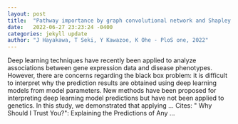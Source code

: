 ```yaml
---
layout: post
title:  "Pathway importance by graph convolutional network and Shapley additive explanations in gene expression phenotype of diffuse large B-cell lymphoma"
date:   2022-06-27 23:23:24 -0400
categories: jekyll update
author: "J Hayakawa, T Seki, Y Kawazoe, K Ohe - PloS one, 2022"
---
```

Deep learning techniques have recently been applied to analyze associations between gene expression data and disease phenotypes. However, there are concerns regarding the black box problem: it is difficult to interpret why the prediction results are obtained using deep learning models from model parameters. New methods have been proposed for interpreting deep learning model predictions but have not been applied to genetics. In this study, we demonstrated that applying …
Cites: ‪" Why Should I Trust You?": Explaining the Predictions of Any …‬  